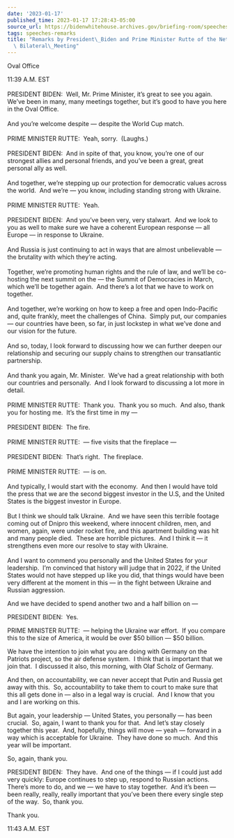 ```yaml
---
date: '2023-01-17'
published_time: 2023-01-17 17:28:43-05:00
source_url: https://bidenwhitehouse.archives.gov/briefing-room/speeches-remarks/2023/01/17/remarks-by-president-biden-and-prime-minister-rutte-of-the-netherlands-before-bilateral-meeting/
tags: speeches-remarks
title: "Remarks by President\_Biden and Prime Minister Rutte of the Netherlands Before\
  \ Bilateral\_Meeting"
---
```

 
Oval Office

11:39 A.M. EST  
   
PRESIDENT BIDEN:  Well, Mr. Prime Minister, it’s great to see you
again.  We’ve been in many, many meetings together, but it’s good to
have you here in the Oval Office.  
   
And you’re welcome despite — despite the World Cup match.  
   
PRIME MINISTER RUTTE:  Yeah, sorry.  (Laughs.)  
   
PRESIDENT BIDEN:  And in spite of that, you know, you’re one of our
strongest allies and personal friends, and you’ve been a great, great
personal ally as well.   
   
And together, we’re stepping up our protection for democratic values
across the world.  And we’re — you know, including standing strong with
Ukraine.  
   
PRIME MINISTER RUTTE:  Yeah.  
   
PRESIDENT BIDEN:  And you’ve been very, very stalwart.  And we look to
you as well to make sure we have a coherent European response — all
Europe — in response to Ukraine.   
   
And Russia is just continuing to act in ways that are almost
unbelievable — the brutality with which they’re acting.   
   
Together, we’re promoting human rights and the rule of law, and we’ll be
co-hosting the next summit on the — the Summit of Democracies in March,
which we’ll be together again.  And there’s a lot that we have to work
on together.   
   
And together, we’re working on how to keep a free and open Indo-Pacific
and, quite frankly, meet the challenges of China.  Simply put, our
companies — our countries have been, so far, in just lockstep in what
we’ve done and our vision for the future.  
   
And so, today, I look forward to discussing how we can further deepen
our relationship and securing our supply chains to strengthen our
transatlantic partnership.   
   
And thank you again, Mr. Minister.  We’ve had a great relationship with
both our countries and personally.  And I look forward to discussing a
lot more in detail.   
   
PRIME MINISTER RUTTE:  Thank you.  Thank you so much.  And also, thank
you for hosting me.  It’s the first time in my —  
   
PRESIDENT BIDEN:  The fire.  
   
PRIME MINISTER RUTTE:  — five visits that the fireplace —  
   
PRESIDENT BIDEN:  That’s right.  The fireplace.   
   
PRIME MINISTER RUTTE:  — is on.  
   
And typically, I would start with the economy.  And then I would have
told the press that we are the second biggest investor in the U.S, and
the United States is the biggest investor in Europe.   
   
But I think we should talk Ukraine.  And we have seen this terrible
footage coming out of Dnipro this weekend, where innocent children, men,
and women, again, were under rocket fire, and this apartment building
was hit and many people died.  These are horrible pictures.  And I think
it — it strengthens even more our resolve to stay with Ukraine.  
   
And I want to commend you personally and the United States for your
leadership.  I’m convinced that history will judge that in 2022, if the
United States would not have stepped up like you did, that things would
have been very different at the moment in this — in the fight between
Ukraine and Russian aggression.

And we have decided to spend another two and a half billion on —

PRESIDENT BIDEN:  Yes.

PRIME MINISTER RUTTE:  — helping the Ukraine war effort.  If you compare
this to the size of America, it would be over $50 billion — $50 billion.

We have the intention to join what you are doing with Germany on the
Patriots project, so the air defense system.  I think that is important
that we join that.  I discussed it also, this morning, with Olaf Scholz
of Germany.

And then, on accountability, we can never accept that Putin and Russia
get away with this.  So, accountability to take them to court to make
sure that this all gets done in — also in a legal way is crucial.  And I
know that you and I are working on this.

But again, your leadership — United States, you personally — has been
crucial.  So, again, I want to thank you for that.  And let’s stay
closely together this year.  And, hopefully, things will move — yeah —
forward in a way which is acceptable for Ukraine.  They have done so
much.  And this year will be important.

So, again, thank you.

PRESIDENT BIDEN:  They have.  And one of the things — if I could just
add very quickly: Europe continues to step up, respond to Russian
actions.  There’s more to do, and we — we have to stay together.  And
it’s been — been really, really, really important that you’ve been there
every single step of the way.  So, thank you.

Thank you.

11:43 A.M. EST
